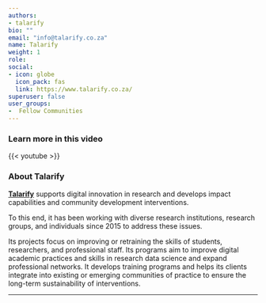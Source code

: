 ```yaml
---
authors:
- talarify
bio: ""
email: "info@talarify.co.za"
name: Talarify
weight: 1
role: 
social:
- icon: globe
  icon_pack: fas
  link: https://www.talarify.co.za/
superuser: false
user_groups:
-  Fellow Communities
---
```


### Learn more in this video

{{< youtube  >}} 

### About Talarify

**[Talarify](https://www.talarify.co.za/)** supports digital innovation in research and develops impact capabilities and community development interventions.

To this end, it has been working with diverse research institutions, research groups, and individuals since 2015 to address these issues. 

Its projects focus on improving or retraining the skills of students, researchers, and professional staff. Its programs aim to improve digital academic practices and skills in research data science and expand professional networks. It develops training programs and helps its clients integrate into existing or emerging communities of practice to ensure the long-term sustainability of interventions.  




***


